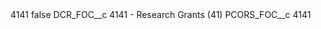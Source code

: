 <?xml version="1.0" encoding="UTF-8"?>
<CustomMetadata xmlns="http://soap.sforce.com/2006/04/metadata" xmlns:xsi="http://www.w3.org/2001/XMLSchema-instance" xmlns:xsd="http://www.w3.org/2001/XMLSchema">
    <label>4141</label>
    <protected>false</protected>
    <values>
        <field>DCR_FOC__c</field>
        <value xsi:type="xsd:string">4141 - Research Grants (41)</value>
    </values>
    <values>
        <field>PCORS_FOC__c</field>
        <value xsi:type="xsd:string">4141</value>
    </values>
</CustomMetadata>
